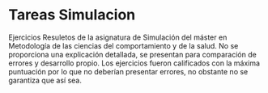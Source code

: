 # Tareas Simulacion
Ejercicios Resuletos de la asignatura de Simulación del máster en Metodología de las ciencias del comportamiento y de la salud. No se proporciona una explicación detallada, se presentan para comparación de errores y desarrollo propio. Los ejercicios fueron calificados con la máxima puntuación por lo que no deberían presentar errores, no obstante no se garantiza que así sea.



